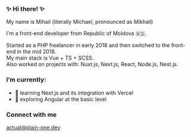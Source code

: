 ### ✨ Hi there! ✨
My name is Mihail (literally Michael, pronounced as Mikhail)

I'm a front-end developer from Republic of Moldova 🇲🇩.

Started as a PHP freelancer in early 2018 and then switched to the front-end in the mid 2018. <br/>
My main stack is Vue + TS + SCSS.<br/>
Also worked on projects with: Nuxt.js, Next.js, React, Node.js, Nest.js.

### I’m currently:
- 🌱 learning Next.js and its integration with Vercel
- 🍁 exploring Angular at the basic level

### Connect with me

[actual@plain-one.dev](mailto:actual@plain-one.dev)

[//]: # ([![Linkedin Badge]&#40;https://img.shields.io/badge/-mihail_velcev-blue?style=flat-square&logo=Linkedin&logoColor=white&link=https://www.linkedin.com/in/mikhail-velchev&#41;]&#40;https://www.linkedin.com/in/mikhail-velchev&#41;)
[//]: # ([![Portfolio Badge]&#40;https://img.shields.io/badge/-personal_site-black?style=flat-square&logo=firefox-browser&logoColor=orange&link=https://plain-one.dev/&#41;]&#40;https://plain-one.dev&#41;)
